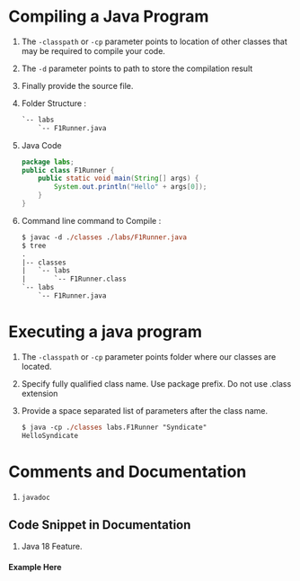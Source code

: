 # Compiling a Java Program

1. The `-classpath` or `-cp` parameter points to location of other classes that may be required to compile your code.
1. The `-d` parameter points to path to store the compilation result
1. Finally provide the source file.

1. Folder Structure :

    ```ps
    `-- labs
        `-- F1Runner.java
    ```

1. Java Code

    ```java
    package labs;
    public class F1Runner {
        public static void main(String[] args) {
            System.out.println("Hello" + args[0]);
        }
    }
    ```

1. Command line command to Compile :

    ```ps
    $ javac -d ./classes ./labs/F1Runner.java
    $ tree
    .
    |-- classes
    |   `-- labs
    |       `-- F1Runner.class
    `-- labs
        `-- F1Runner.java
    ```


# Executing a java program

1. The `-classpath` or `-cp` parameter points folder where our classes are located.
1. Specify fully qualified class name. Use package prefix. Do not use .class extension
1. Provide a space separated list of parameters after the class name.

    ```ps
    $ java -cp ./classes labs.F1Runner "Syndicate"
    HelloSyndicate
    ```


# Comments and Documentation

1. `javadoc`

## Code Snippet in Documentation

1. Java 18 Feature. 

#### Example Here